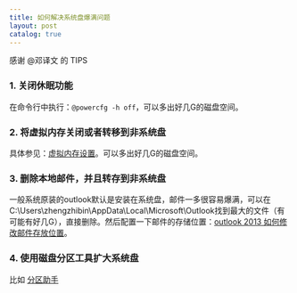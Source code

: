 ```yaml
---
title: 如何解决系统盘爆满问题
layout: post
catalog: true
---
```



感谢 @邓译文 的 TIPS

### 1. 关闭休眠功能

在命令行中执行：`@powercfg -h off`，可以多出好几G的磁盘空间。

### 2. 将虚拟内存关闭或者转移到非系统盘

具体参见：[虚拟内存设置](http://jingyan.baidu.com/article/2fb0ba4075567800f2ec5fcb.html)。可以多出好几G的磁盘空间。

### 3. 删除本地邮件，并且转存到非系统盘

一般系统原装的outlook默认是安装在系统盘，邮件一多很容易爆满，可以在C:\Users\zhengzhibin\AppData\Local\Microsoft\Outlook找到最大的文件（有可能有好几G），直接删除。然后配置一下邮件的存储位置：[outlook 2013 如何修改邮件存放位置](http://jingyan.baidu.com/article/295430f1304ee20c7e00501f.html)。

### 4. 使用磁盘分区工具扩大系统盘

比如 [分区助手](http://rj.baidu.com/soft/detail/11603.html?ald)
